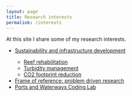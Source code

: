 ```yaml
---
layout: page
title: Research interests
permalink: /interests
---
```


<p>At this site I share some of my research interests.</p>
<ul>
  <li><a href="/sustainable_infrastructure">Sustainability and infrastructure development</a></li>
  <ul>
    <li><a href="/reef_rehabilitation">Reef rehabilitation</a></li>
    <li><a href="/turbidity_management">Turbidity management</a></li>
    <li><a href="/co2_footprint_reduction">CO2 footprint reduction</a></li>
  </ul>
  <li><a href="/frame_of_reference">Frame of reference: problem driven research</a></li>
  <li><a href="/coding_lab">Ports and Waterways Coding Lab</a></li>
</ul> 
